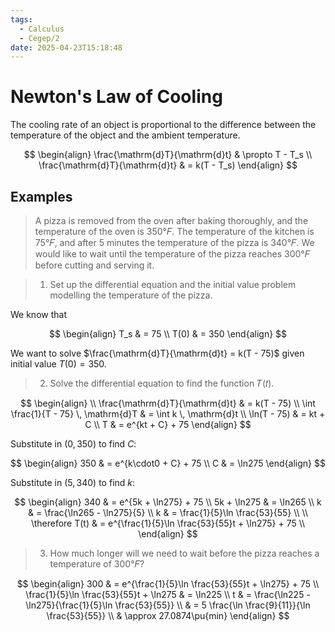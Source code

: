 ```yaml
---
tags:
  - Calculus
  - Cegep/2
date: 2025-04-23T15:18:48
---
```


# Newton's Law of Cooling

The cooling rate of an object is proportional to the difference between the temperature of the object and the ambient temperature.

$$
\begin{align}
\frac{\mathrm{d}T}{\mathrm{d}t} & \propto T - T_s \\
\frac{\mathrm{d}T}{\mathrm{d}t} & = k(T - T_s)
\end{align}
$$

## Examples

> A pizza is removed from the oven after baking thoroughly, and the temperature of the oven is 350°𝐹. The temperature of the kitchen is 75°𝐹, and after 5 minutes the temperature of the pizza is 340°𝐹. We would like to wait until the temperature of the pizza reaches 300°𝐹 before cutting and serving it.

 > 1. Set up the differential equation and the initial value problem modelling the temperature of the pizza.

We know that

$$
\begin{align}
T_s & = 75 \\
T(0) & = 350
\end{align}
$$

We want to solve $\frac{\mathrm{d}T}{\mathrm{d}t} = k(T - 75)$ given initial value $T(0) = 350$.

> 2. Solve the differential equation to find the function 𝑇(𝑡).

$$
\begin{align} \\
\frac{\mathrm{d}T}{\mathrm{d}t} & = k(T - 75) \\
\int \frac{1}{T - 75} \, \mathrm{d}T & = \int k \, \mathrm{d}t \\
\ln(T - 75) & = kt + C \\
T & = e^{kt + C} + 75
\end{align}
$$

Substitute in $(0, 350)$ to find $C$:

$$
\begin{align}
350 & = e^{k\cdot0 + C} + 75 \\
C & = \ln275
\end{align}
$$

Substitute in $(5, 340)$ to find $k$:

$$
\begin{align}
340 & = e^{5k + \ln275} + 75 \\
5k + \ln275 & = \ln265 \\
k & = \frac{\ln265 - \ln275}{5} \\
k & = \frac{1}{5}\ln \frac{53}{55} \\
 \\
\therefore T(t) & = e^{\frac{1}{5}\ln \frac{53}{55}t + \ln275} + 75 \\
\end{align}
$$

> 3. How much longer will we need to wait before the pizza reaches a temperature of 300°𝐹?

$$
\begin{align}
300 & = e^{\frac{1}{5}\ln \frac{53}{55}t + \ln275} + 75 \\
\frac{1}{5}\ln \frac{53}{55}t + \ln275 & = \ln225 \\
t & = \frac{\ln225 - \ln275}{\frac{1}{5}\ln \frac{53}{55}} \\
 & = 5 \frac{\ln \frac{9}{11}}{\ln \frac{53}{55}} \\
 & \approx 27.0874\pu{min}
\end{align}
$$

